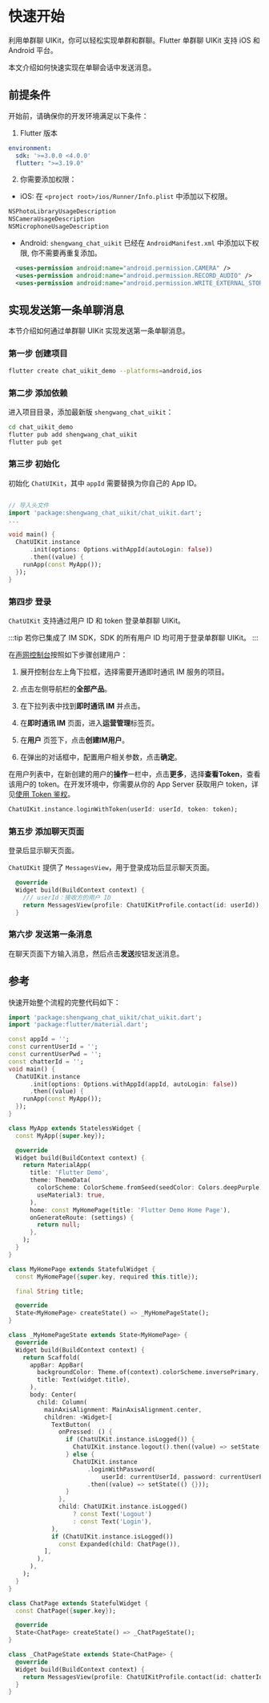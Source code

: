 # 快速开始

<Toc />

利用单群聊 UIKit，你可以轻松实现单群和群聊。Flutter 单群聊 UIKit 支持 iOS 和 Android 平台。

本文介绍如何快速实现在单聊会话中发送消息。

## 前提条件

开始前，请确保你的开发环境满足以下条件：

1. Flutter 版本

```yaml
environment:
  sdk: '>=3.0.0 <4.0.0'
  flutter: ">=3.19.0"
```

2. 你需要添加权限：

- iOS: 在 `<project root>/ios/Runner/Info.plist` 中添加以下权限。

```xml
NSPhotoLibraryUsageDescription
NSCameraUsageDescription
NSMicrophoneUsageDescription
```

- Android: `shengwang_chat_uikit` 已经在 `AndroidManifest.xml` 中添加以下权限, 你不需要再重复添加。

```xml
  <uses-permission android:name="android.permission.CAMERA" />
  <uses-permission android:name="android.permission.RECORD_AUDIO" />
  <uses-permission android:name="android.permission.WRITE_EXTERNAL_STORAGE" />
```


## 实现发送第一条单聊消息

本节介绍如何通过单群聊 UIKit 实现发送第一条单聊消息。

### 第一步 创建项目

```bash
flutter create chat_uikit_demo --platforms=android,ios
```

### 第二步 添加依赖

进入项目目录，添加最新版 `shengwang_chat_uikit`：

```bash
cd chat_uikit_demo
flutter pub add shengwang_chat_uikit
flutter pub get
```


### 第三步 初始化

初始化 `ChatUIKit`，其中 `appId` 需要替换为你自己的 App ID。

```dart

// 导入头文件
import 'package:shengwang_chat_uikit/chat_uikit.dart';
...

void main() {
  ChatUIKit.instance
      .init(options: Options.withAppId(autoLogin: false))
      .then((value) {
    runApp(const MyApp());
  });
}

```

### 第四步 登录

`ChatUIKit` 支持通过用户 ID 和 token 登录单群聊 UIKit。

:::tip
若你已集成了 IM SDK，SDK 的所有用户 ID 均可用于登录单群聊 UIKit。
:::

在[声网控制台](https://console.shengwang.cn/overview)按照如下步骤创建用户：

1. 展开控制台左上角下拉框，选择需要开通即时通讯 IM 服务的项目。

2. 点击左侧导航栏的**全部产品**。

3. 在下拉列表中找到**即时通讯 IM** 并点击。

4. 在**即时通讯 IM** 页面，进入**运营管理**标签页。

5. 在**用户** 页签下，点击**创建IM用户**。

6. 在弹出的对话框中，配置用户相关参数，点击**确定**。

在用户列表中，在新创建的用户的**操作**一栏中，点击**更多**，选择**查看Token**，查看该用户的 token。在开发环境中，你需要从你的 App Server 获取用户 token，详见[使用 Token 鉴权](/docs/sdk/server-side/token_authentication.html)。

```dart
ChatUIKit.instance.loginWithToken(userId: userId, token: token);
```

### 第五步 添加聊天页面

登录后显示聊天页面。

`ChatUIKit` 提供了 `MessagesView`，用于登录成功后显示聊天页面。

```dart
  @override
  Widget build(BuildContext context) {
    /// userId：接收方的用户 ID
    return MessagesView(profile: ChatUIKitProfile.contact(id: userId));
  }
```

### 第六步 发送第一条消息

在聊天页面下方输入消息，然后点击**发送**按钮发送消息。

<ImageGallery>
  <ImageItem src="/images/uikit/chatuikit/ios/message_first.png" title="发送第一条消息" />
</ImageGallery>

## 参考

快速开始整个流程的完整代码如下：

```dart
import 'package:shengwang_chat_uikit/chat_uikit.dart';
import 'package:flutter/material.dart';

const appId = '';
const currentUserId = '';
const currentUserPwd = '';
const chatterId = '';
void main() {
  ChatUIKit.instance
      .init(options: Options.withAppId(appId, autoLogin: false))
      .then((value) {
    runApp(const MyApp());
  });
}

class MyApp extends StatelessWidget {
  const MyApp({super.key});

  @override
  Widget build(BuildContext context) {
    return MaterialApp(
      title: 'Flutter Demo',
      theme: ThemeData(
        colorScheme: ColorScheme.fromSeed(seedColor: Colors.deepPurple),
        useMaterial3: true,
      ),
      home: const MyHomePage(title: 'Flutter Demo Home Page'),
      onGenerateRoute: (settings) {
        return null;
      },
    );
  }
}

class MyHomePage extends StatefulWidget {
  const MyHomePage({super.key, required this.title});

  final String title;

  @override
  State<MyHomePage> createState() => _MyHomePageState();
}

class _MyHomePageState extends State<MyHomePage> {
  @override
  Widget build(BuildContext context) {
    return Scaffold(
      appBar: AppBar(
        backgroundColor: Theme.of(context).colorScheme.inversePrimary,
        title: Text(widget.title),
      ),
      body: Center(
        child: Column(
          mainAxisAlignment: MainAxisAlignment.center,
          children: <Widget>[
            TextButton(
              onPressed: () {
                if (ChatUIKit.instance.isLogged()) {
                  ChatUIKit.instance.logout().then((value) => setState(() {}));
                } else {
                  ChatUIKit.instance
                      .loginWithPassword(
                          userId: currentUserId, password: currentUserPwd)
                      .then((value) => setState(() {}));
                }
              },
              child: ChatUIKit.instance.isLogged()
                  ? const Text('Logout')
                  : const Text('Login'),
            ),
            if (ChatUIKit.instance.isLogged())
              const Expanded(child: ChatPage()),
          ],
        ),
      ),
    );
  }
}

class ChatPage extends StatefulWidget {
  const ChatPage({super.key});

  @override
  State<ChatPage> createState() => _ChatPageState();
}

class _ChatPageState extends State<ChatPage> {
  @override
  Widget build(BuildContext context) {
    return MessagesView(profile: ChatUIKitProfile.contact(id: chatterId));
  }
}
```